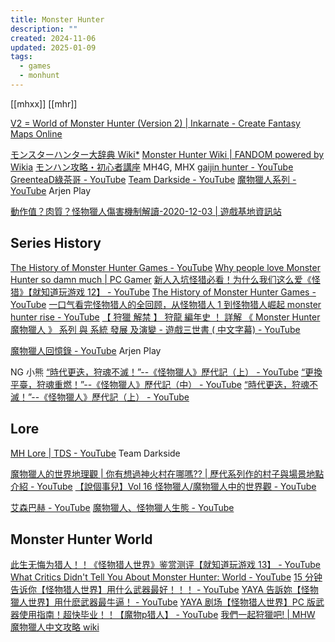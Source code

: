 ```yaml
---
title: Monster Hunter
description: ""
created: 2024-11-06
updated: 2025-01-09
tags:
  - games
  - monhunt
---
```


[[mhxx]]
[[mhr]]

[V2 = World of Monster Hunter (Version 2) | Inkarnate - Create Fantasy Maps Online](https://inkarnate.com/m/voEGRd--world-of-monster-hunter-version-2/)

[モンスターハンター大辞典 Wiki\*](http://wikiwiki.jp/nenaiko/)
[Monster Hunter Wiki | FANDOM powered by Wikia](http://monsterhunter.fandom.com/wiki/Monster_Hunter_Wiki)
[モンハン攻略・初心者講座](http://bassy-mh.info/) MH4G, MHX
[gaijin hunter - YouTube](https://www.youtube.com/@gaijinhunter)
[GreenteaD綠茶哥 - YouTube](https://www.youtube.com/@greentead_gaming)
[Team Darkside - YouTube](https://www.youtube.com/@TeamDarkside)
[魔物獵人系列 - YouTube](https://www.youtube.com/playlist?list=PLwie-6_kHiZMJx4WVXqAaKYQhEjVS813c) Arjen Play

[動作值？肉質？怪物獵人傷害機制解讀-2020-12-03 | 遊戲基地資訊站](https://najvagame.com/articles/33ce5b7af698f0606859)

## Series History

[The History of Monster Hunter Games - YouTube](https://www.youtube.com/watch?v=nhpDnFU6lAo)
[Why people love Monster Hunter so damn much | PC Gamer](https://www.pcgamer.com/why-people-love-monster-hunter-so-damn-much/)
[新人入坑怪猎必看！为什么我们这么爱《怪猎》【就知道玩游戏 12】 - YouTube](https://www.youtube.com/watch?v=2oSWUy5hwwA)
[The History of Monster Hunter Games - YouTube](https://www.youtube.com/watch?v=nhpDnFU6lAo)
[一口气看完怪物猎人的全回顾，从怪物猎人 1 到怪物猎人崛起 monster hunter rise - YouTube](https://www.youtube.com/watch?v=hi6lW0yJ48o)
[【 狩獵 解禁 】 狩龍 編年史 ！ 詳解 《 Monster Hunter 魔物獵人 》 系列 與 系統 發展 及演變 - 遊戲三世書 ( 中文字幕) - YouTube](https://www.youtube.com/watch?v=eDY2MBtFMuw)

[魔物獵人回憶錄 - YouTube](https://www.youtube.com/playlist?list=PLwie-6_kHiZMxS98JKFKOjUCuYRBQndOJ) Arjen Play

NG 小熊
[“時代更迭，狩魂不滅！”--《怪物獵人》歷代記（上） - YouTube](https://www.youtube.com/watch?v=weU2B6RgQp0)
[“更換平臺，狩魂重燃！”--《怪物獵人》歷代記（中） - YouTube](https://www.youtube.com/watch?v=icOyUDK7pXY)
[“時代更迭，狩魂不滅！”--《怪物獵人》歷代記（上） - YouTube](https://www.youtube.com/watch?v=weU2B6RgQp0)

## Lore

[MH Lore | TDS - YouTube](https://www.youtube.com/playlist?list=PL-q8iAEM3Bc6uirxpBc6Jbs-Xk3mNfGmv) Team Darkside

[魔物獵人的世界地理觀 | 你有想過神火村在哪嗎?? | 歷代系列作的村子與場景地點介紹 - YouTube](https://www.youtube.com/watch?v=un4H49N8C5o)
[【說個事兒】Vol 16 怪物獵人/魔物獵人中的世界觀 - YouTube](https://www.youtube.com/watch?v=4TRJEo9vg4U)

[艾森巴赫 - YouTube](https://www.youtube.com/@ShuShiDui)
[魔物獵人、怪物獵人生態 - YouTube](https://www.youtube.com/playlist?list=PLUqQlbOIlh2w_IQGR3Is2IDiJ2j-E1GBV)

## Monster Hunter World

[此生无悔为猎人！！《怪物猎人世界》鉴赏测评【就知道玩游戏 13】 - YouTube](https://www.youtube.com/watch?v=7cOGUvU_3tM)
[What Critics Didn't Tell You About Monster Hunter: World - YouTube](https://www.youtube.com/watch?v=cWphaWrri9U)
[15 分钟告诉你【怪物猎人世界】用什么武器最好！！！ - YouTube](https://www.youtube.com/watch?v=6vNRZrN362Y)
[YAYA 告訴妳【怪物獵人世界】用什麽武器最牛逼！ - YouTube](https://www.youtube.com/watch?v=DdVHXxYSG-E)
[YAYA 剧场【怪物猎人世界】PC 版武器使用指南！超快毕业！！【魔物p猎人】 - YouTube](https://www.youtube.com/watch?v=iLt0G6tN0v4)
[我們一起狩獵吧! | MHW 魔物獵人中文攻略 wiki](https://www.mhchinese.wiki/)
